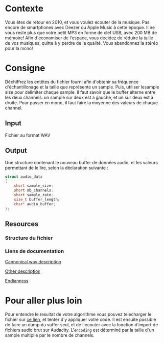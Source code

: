 # Contexte

Vous êtes de retour en 2010, et vous voulez écouter de la musique. Pas encore de smartphones avec Deezer ou Apple Music à cette époque. Il ne vous reste plus que votre petit MP3 en forme de clef USB, avec 200 MB de mémoire! Afin d'économiser de l'espace, vous decidez de réduire la taille de vos musiques, quitte à y perdre de la qualité. Vous abandonnez la stéréo pour la mono!

# Consigne
Déchiffrez les entêtes du fichier fourni afin d'obtenir sa fréquence d'échantillonage et la taille que représente un sample. Puis, utiliser lesample size pour delimiter chaque sample. Il faut savoir que le buffer alterne entre les deux channels: un sample sur deux est a gauche, et un sur deux est à droite. Pour passer en mono, il faut faire la moyenne des valeurs de chaque channel.


## Input
Fichier au format WAV

## Output
Une structure contenant le nouveau buffer de données audio, et les valeurs permettant de le lire, selon la déclaration suivante :

```C
struct audio_data
{
    short sample_size;
    short nb_channels;
    short sample_rate;
    size_t buffer_length;
    char* audio_buffer;
};
```

## Resources

### Structure du fichier 




### Liens de documentation
[Cannonical wav description](http://soundfile.sapp.org/doc/WaveFormat/)

[Other description](http://www.lightlink.com/tjweber/StripWav/Canon.html)

[Endianness](https://en.wikipedia.org/wiki/Endianness)

# Pour aller plus loin

Pour entendre le resultat de votre algorithme vous pouvez telecharger le fichier sur [ce lien](), et tenter d'y appliquer votre code. Il est ensuite possible de faire un dump du vuffer seul, et de l'ecouter avec la fonction d'import de fichiers audio brut sur Audacity. L'`encoding` est déterminé par la taille d'un sample multiplié par le nombre de channels.